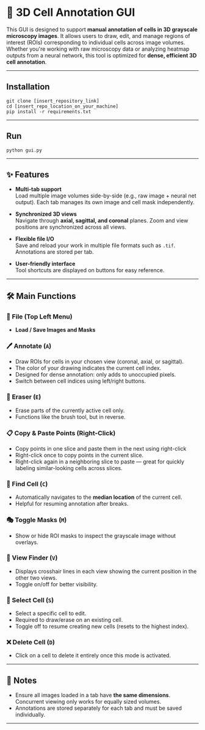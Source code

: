 # 🧬 3D Cell Annotation GUI

This GUI is designed to support **manual annotation of cells in 3D grayscale microscopy images**. It allows users to draw, edit, and manage regions of interest (ROIs) corresponding to individual cells across image volumes. Whether you're working with raw microscopy data or analyzing heatmap outputs from a neural network, this tool is optimized for **dense, efficient 3D cell annotation**.

---

## Installation
``` git clone [insert_repository_link] ``` <br>
``` cd [insert_repo_location_on_your_machine] ``` <br>
```pip install -r requirements.txt```

---

## Run

``` python gui.py ```

---

## ✨ Features

- **Multi-tab support**  
  Load multiple image volumes side-by-side (e.g., raw image + neural net output). Each tab manages its own image and cell mask independently.

- **Synchronized 3D views**  
  Navigate through **axial, sagittal, and coronal** planes. Zoom and view positions are synchronized across all views.

- **Flexible file I/O**  
  Save and reload your work in multiple file formats such as `.tif`. Annotations are stored per tab.

- **User-friendly interface**  
  Tool shortcuts are displayed on buttons for easy reference.

---

## 🛠️ Main Functions

### 📁 File (Top Left Menu)
- **Load / Save Images and Masks**

### 🖊️ Annotate (`A`)
- Draw ROIs for cells in your chosen view (coronal, axial, or sagittal).
- The color of your drawing indicates the current cell index.
- Designed for dense annotation: only adds to unoccupied pixels.
- Switch between cell indices using left/right buttons.

### 🧽 Eraser (`E`)
- Erase parts of the currently active cell only.
- Functions like the brush tool, but in reverse.

### 📋 Copy & Paste Points (Right-Click)
- Copy points in one slice and paste them in the next using right-click
- Right-click once to copy points in the current slice.
- Right-click again in a neighboring slice to paste — great for quickly labeling similar-looking cells across slices.

### 🎯 Find Cell (`C`)
- Automatically navigates to the **median location** of the current cell.
- Helpful for resuming annotation after breaks.

### 🎭 Toggle Masks (`M`)
- Show or hide ROI masks to inspect the grayscale image without overlays.

### 🧭 View Finder (`V`)
- Displays crosshair lines in each view showing the current position in the other two views.
- Toggle on/off for better visibility.

### 🔎 Select Cell (`S`)
- Select a specific cell to edit.
- Required to draw/erase on an existing cell.
- Toggle off to resume creating new cells (resets to the highest index).

### ❌ Delete Cell (`D`)
- Click on a cell to delete it entirely once this mode is activated.

---

## 🧠 Notes

- Ensure all images loaded in a tab have **the same dimensions**. Concurrent viewing only works for equally sized volumes.
- Annotations are stored separately for each tab and must be saved individually.

---
